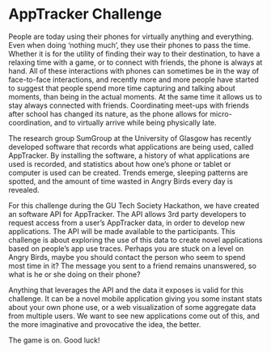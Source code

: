 # AppTracker Challenge

People are today using their phones for virtually anything and everything. Even when doing ‘nothing much’, they use their phones to pass the time. Whether it is for the utility of finding their way to their destination, to have a relaxing time with a game, or to connect with friends, the phone is always at hand. All of these interactions with phones can sometimes be in the way of face-to-face interactions, and recently more and more people have started to suggest that people spend more time capturing and talking about moments, than being in the actual moments. At the same time it allows us to stay always connected with friends. Coordinating meet-ups with friends after school has changed its nature, as the phone allows for micro-coordination, and to virtually arrive while being physically late.

The research group SumGroup at the University of Glasgow has recently developed software that records what applications are being used, called AppTracker. By installing the software, a history of what applications are used is recorded, and statistics about how one’s phone or tablet or computer is used can be created. Trends emerge, sleeping patterns are spotted, and the amount of time wasted in Angry Birds every day is revealed.

For this challenge during the GU Tech Society Hackathon, we have created an software API for AppTracker. The API allows 3rd party developers to request access from a user’s AppTracker data, in order to develop new applications. The API will be made available to the participants.
This challenge is about exploring the use of this data to create novel applications based on people’s app use traces. Perhaps you are stuck on a level on Angry Birds, maybe you should contact the person who seem to spend most time in it? The message you sent to a friend remains unanswered, so what is he or she doing on their phone?

Anything that leverages the API and the data it exposes is valid for this challenge. It can be a novel mobile application giving you some instant stats about your own phone use, or a web visualization of some aggregate data from multiple users. We want to see new applications come out of this, and the more imaginative and provocative the idea, the better.

The game is on. Good luck!
